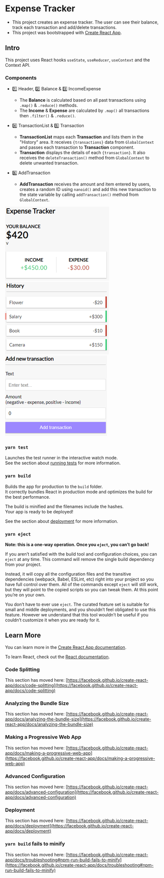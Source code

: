 # Expense Tracker

* This project creates an expense tracker. The user can see their balance, track each transaction and add/delete transactions. 
* This project was bootstrapped with [Create React App](https://github.com/facebook/create-react-app).

## Intro

This project uses React hooks `useState`, `useReducer`, `useContext` and the Context API.

### Components

- :one: Header, :two: Balance & :three: IncomeExpense

  - The **Balance** is calculated based on all past transactions using `.map()` & `.reduce()` methods. 
  - The **Income** & **Expense** are calculated by `.map()` all transactions then `.filter()` & `.reduce()`.

- 4️⃣ TransactionList & 5️⃣ Transaction

  - **TransactionList** maps each **Transaction** and lists them in the "History" area. It receives `{transactions}` data from `GlobalContext` and passes each transaction to **Transaction** component.
  - **Transaction** displays the details of each `{transaction}`. It also receives the `deleteTransaction()` method from `GlobalContext` to delete unwanted transaction.

- 6️⃣ AddTransaction

  - **AddTransaction** receives the amount and item entered by users, creates a random ID using `nanoid()` and add this new transaction to the state variable by calling `addTransaction()` method from `GlobalContext`.

![Image of header-balance](https://github.com/XinwenD/expense-tracker/blob/9106d8748e6d32afd670fd18cedc84000a64087d/imgs/header-balance.PNG)
![Image of transaction history](https://github.com/XinwenD/expense-tracker/blob/9106d8748e6d32afd670fd18cedc84000a64087d/imgs/transactionlist.PNG)
![Image of addtransaction](https://github.com/XinwenD/expense-tracker/blob/0aae7f37cf1be7331c55cdfb678e2669ce43a960/imgs/addtransaction.PNG)

### `yarn test`

Launches the test runner in the interactive watch mode.\
See the section about [running tests](https://facebook.github.io/create-react-app/docs/running-tests) for more information.

### `yarn build`

Builds the app for production to the `build` folder.\
It correctly bundles React in production mode and optimizes the build for the best performance.

The build is minified and the filenames include the hashes.\
Your app is ready to be deployed!

See the section about [deployment](https://facebook.github.io/create-react-app/docs/deployment) for more information.

### `yarn eject`

**Note: this is a one-way operation. Once you `eject`, you can’t go back!**

If you aren’t satisfied with the build tool and configuration choices, you can `eject` at any time. This command will remove the single build dependency from your project.

Instead, it will copy all the configuration files and the transitive dependencies (webpack, Babel, ESLint, etc) right into your project so you have full control over them. All of the commands except `eject` will still work, but they will point to the copied scripts so you can tweak them. At this point you’re on your own.

You don’t have to ever use `eject`. The curated feature set is suitable for small and middle deployments, and you shouldn’t feel obligated to use this feature. However we understand that this tool wouldn’t be useful if you couldn’t customize it when you are ready for it.

## Learn More

You can learn more in the [Create React App documentation](https://facebook.github.io/create-react-app/docs/getting-started).

To learn React, check out the [React documentation](https://reactjs.org/).

### Code Splitting

This section has moved here: [https://facebook.github.io/create-react-app/docs/code-splitting](https://facebook.github.io/create-react-app/docs/code-splitting)

### Analyzing the Bundle Size

This section has moved here: [https://facebook.github.io/create-react-app/docs/analyzing-the-bundle-size](https://facebook.github.io/create-react-app/docs/analyzing-the-bundle-size)

### Making a Progressive Web App

This section has moved here: [https://facebook.github.io/create-react-app/docs/making-a-progressive-web-app](https://facebook.github.io/create-react-app/docs/making-a-progressive-web-app)

### Advanced Configuration

This section has moved here: [https://facebook.github.io/create-react-app/docs/advanced-configuration](https://facebook.github.io/create-react-app/docs/advanced-configuration)

### Deployment

This section has moved here: [https://facebook.github.io/create-react-app/docs/deployment](https://facebook.github.io/create-react-app/docs/deployment)

### `yarn build` fails to minify

This section has moved here: [https://facebook.github.io/create-react-app/docs/troubleshooting#npm-run-build-fails-to-minify](https://facebook.github.io/create-react-app/docs/troubleshooting#npm-run-build-fails-to-minify)
